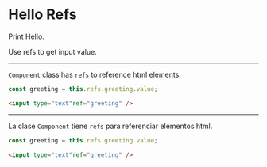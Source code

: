 # Hello Refs

Print Hello.

Use refs to get input value.

---

`Component` class has `refs` to reference html elements.

```javascript
const greeting = this.refs.greeting.value;
```

```html
<input type="text"ref="greeting" />
```

---

La clase `Component` tiene `refs` para referenciar elementos html.

```javascript
const greeting = this.refs.greeting.value;
```

```html
<input type="text"ref="greeting" />
```